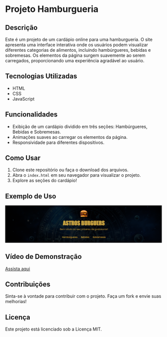 # Projeto Hamburgueria

## Descrição

Este é um projeto de um cardápio online para uma hamburgueria. O site apresenta uma interface interativa onde os usuários podem visualizar diferentes categorias de alimentos, incluindo hambúrgueres, bebidas e sobremesas. Os elementos da página surgem suavemente ao serem carregados, proporcionando uma experiência agradável ao usuário.

## Tecnologias Utilizadas

- HTML
- CSS
- JavaScript

## Funcionalidades

- Exibição de um cardápio dividido em três seções: Hambúrgueres, Bebidas e Sobremesas.
- Animações suaves ao carregar os elementos da página.
- Responsividade para diferentes dispositivos.

## Como Usar

1. Clone este repositório ou faça o download dos arquivos.
2. Abra o `index.html` em seu navegador para visualizar o projeto.
3. Explore as seções do cardápio!

## Exemplo de Uso

![Veja](img/astross.png) 

## Vídeo de Demonstração

[Assista aqui](vd/astros.mp4)

## Contribuições

Sinta-se à vontade para contribuir com o projeto. Faça um fork e envie suas melhorias!

## Licença

Este projeto está licenciado sob a Licença MIT.

